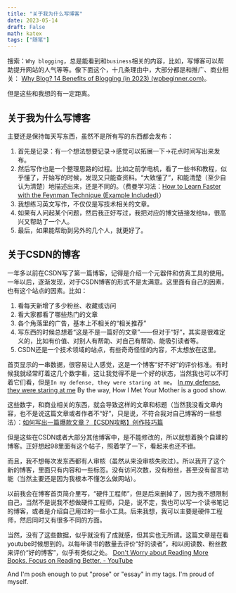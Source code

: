 ```yaml
---
title: "关于我为什么写博客"
date: 2023-05-14
draft: False
math: katex
tags: ["随笔"]
---
```


搜索：`Why blogging`，总是能看到和`business`相关的内容，比如，写博客可以帮助提升网站的人气等等。像下面这个，十几条理由中，大部分都是和推广、商业相关：
[Why Blog? 14 Benefits of Blogging (in 2023) (wpbeginner.com)](https://www.wpbeginner.com/beginners-guide/why-blog-benefits-of-blogging/)。

但是这些和我想的有一定距离。

## 关于我为什么写博客
主要还是保持每天写东西，虽然不是所有写的东西都会发布：
1. 首先是记录：有一个想法想要记录->感觉可以拓展一下->花点时间写出来发布。
2. 然后写作也是一个整理思路的过程。比如之前学电机，看了一些书和教程，似乎懂了，开始写的时候，发现又只能查资料。“大致懂了”，和能清楚（至少自认为清楚）地描述出来，还是不同的。（费曼学习法：[How to Learn Faster with the Feynman Technique (Example Included)](https://www.youtube.com/watch?v=_f-qkGJBPts&t=208s)）
3. 我想练习英文写作，不仅仅是写技术相关的文章。
4. 如果有人问起某个问题，然后我正好写过，我把对应的博文链接发给ta，很高兴又帮助了一个人。
5. 最后，如果能帮助到另外的几个人，就更好了。

## 关于CSDN的博客
一年多以前在CSDN写了第一篇博客，记得是介绍一个元器件和仿真工具的使用。一年以后，逐渐发现，对于CSDN博客的形式不是太满意。这里面有自己的因素，也有这个站点的因素。比如：
1. 看每天新增了多少粉丝、收藏或访问
2. 看大家都看了哪些热门的文章
3. 各个角落里的广告，基本上不相关的“相关推荐”
4. 写东西的时候总想着“这是不是一篇好的文章”——但对于“好”，其实是很难定义的，比如有价值、对别人有帮助、对自己有帮助、能吸引读者等。
5. CSDN还是一个技术领域的站点，有些奇奇怪怪的内容，不太想放在这里。

首页显示的一串数据，很容易让人感觉，这是一个博客“好不好”的评价标准。有时候我就经常盯着这几个数字看，这让我觉得不是一个好的状态，当然我也可以不盯着它们看，但是`In my defense, they were staring at me`。
[In my defense, they were staring at me](https://www.instagram.com/p/CLrJzVEA32N/)
By the way, How I Met Your Mother is a good show. 

这些数字，和商业相关的东西，就会导致这样的文章和标题（当然我没看文章内容，也不是说这篇文章或者作者不“好”，只是说，不符合我对自己博客的一些想法）：[如何写出一篇爆款文章？【CSDN攻略】创作技巧篇](https://blog.csdn.net/kobepaul123/article/details/125032294)

但是这些在CSDN或者大部分其他博客中，是不能修改的，所以就想着换个自建的博客。正好想起98里面有这个帖子，照着学了一下，看起来也还不错。

而且，我不想每次发东西都有人审核（虽然从来没审核失败过）。所以我开了这个新的博客，里面只有内容和一些标签。没有访问次数，没有粉丝，甚至没有留言功能（当然主要还是因为我根本不懂怎么做网站）。

以前我会在博客首页简介里写，“硬件工程师”，但是后来删掉了，因为我不想限制自己，当然不是说我不想做硬件工程师，只是，说不定，我也可以写一个读书笔记的博客，或者是介绍自己用过的一些小工具。后来我想，我可以主要是硬件工程师，然后同时又有很多不同的方面。

当然，没有了这些数据，似乎就没有了成就感，但其实也无所谓。这篇文章是在看youtube时候想到的。以每年读书的数量去评价“好的读者”，和以阅读数、粉丝数来评价“好的博客”，似乎有类似之处。
[Don't Worry about Reading More Books. Focus on Reading Better. - YouTube](https://www.youtube.com/watch?v=kEGlJ2tlftU)

And I'm posh enough to put "prose" or "essay"  in my tags. I'm  proud of myself. 